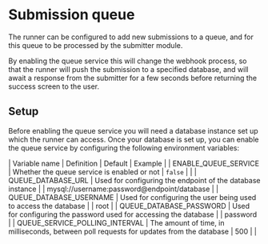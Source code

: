 # Submission queue

The runner can be configured to add new submissions to a queue, and for this queue to be processed by the submitter module.

By enabling the queue service this will change the webhook process, so that the runner will push the submission to a specified database, and will await a response from the submitter for a few seconds before returning the success screen to the user.

## Setup

Before enabling the queue service you will need a database instance set up which the runner can access. Once your database is set up, you can enable the queue service by configuring the following environment variables:

| Variable name | Definition | Default | Example |
| ENABLE_QUEUE_SERVICE | Whether the queue service is enabled or not | `false` | |
| QUEUE_DATABASE_URL | Used for configuring the endpoint of the database instance | | mysql://username:password@endpoint/database |
| QUEUE_DATABASE_USERNAME | Used for configuring the user being used to access the database | | root |
| QUEUE_DATABASE_PASSWORD | Used for configuring the password used for accessing the database | | password |
| QUEUE_SERVICE_POLLING_INTERVAL | The amount of time, in milliseconds, between poll requests for updates from the database | 500 | |

